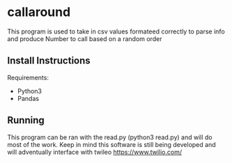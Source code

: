 # callaround
This program is used to take in csv values formateed correctly to parse info and produce Number to call based on a random order

## Install Instructions
Requirements:
- Python3
- Pandas

## Running
This program can be ran with the read.py (python3 read.py) and will do most of the work. Keep in mind this software is still being developed and will adventually interface with twileo https://www.twilio.com/
